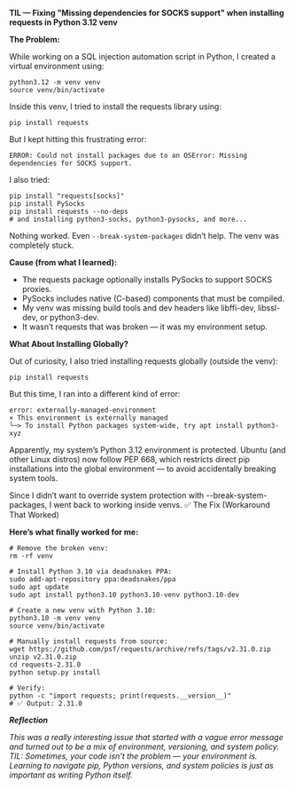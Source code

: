 **TIL — Fixing "Missing dependencies for SOCKS support" when installing requests in Python 3.12 venv**

**The Problem:**

While working on a SQL injection automation script in Python, I created a virtual environment using:
```
python3.12 -m venv venv
source venv/bin/activate
```
Inside this venv, I tried to install the requests library using:
```
pip install requests
```
But I kept hitting this frustrating error:
```
ERROR: Could not install packages due to an OSError: Missing dependencies for SOCKS support.
```
I also tried:
```
pip install "requests[socks]"
pip install PySocks
pip install requests --no-deps
# and installing python3-socks, python3-pysocks, and more...
```
Nothing worked.
Even ```--break-system-packages``` didn’t help. The venv was completely stuck.


**Cause (from what I learned):**

- The requests package optionally installs PySocks to support SOCKS proxies.
- PySocks includes native (C-based) components that must be compiled.
- My venv was missing build tools and dev headers like libffi-dev, libssl-dev, or python3-dev.
- It wasn’t requests that was broken — it was my environment setup.
  

**What About Installing Globally?**

Out of curiosity, I also tried installing requests globally (outside the venv):
```
pip install requests
```
But this time, I ran into a different kind of error:
```
error: externally-managed-environment
× This environment is externally managed
╰─> To install Python packages system-wide, try apt install python3-xyz
```
Apparently, my system’s Python 3.12 environment is protected.
Ubuntu (and other Linux distros) now follow PEP 668, which restricts direct pip installations into the global environment — to avoid accidentally breaking system tools.

Since I didn’t want to override system protection with --break-system-packages, I went back to working inside venvs.
✅ The Fix (Workaround That Worked)

**Here’s what finally worked for me:**
```
# Remove the broken venv:
rm -rf venv
```
```
# Install Python 3.10 via deadsnakes PPA:
sudo add-apt-repository ppa:deadsnakes/ppa
sudo apt update
sudo apt install python3.10 python3.10-venv python3.10-dev
```
```
# Create a new venv with Python 3.10:
python3.10 -m venv venv
source venv/bin/activate
```
```
# Manually install requests from source:
wget https://github.com/psf/requests/archive/refs/tags/v2.31.0.zip
unzip v2.31.0.zip
cd requests-2.31.0
python setup.py install
```
```
# Verify:
python -c "import requests; print(requests.__version__)"
# ✅ Output: 2.31.0
```

***Reflection***

*This was a really interesting issue that started with a vague error message and turned out to be a mix of environment, versioning, and system policy. TIL: Sometimes, your code isn’t the problem — your environment is. Learning to navigate pip, Python versions, and system policies is just as important as writing Python itself.*


